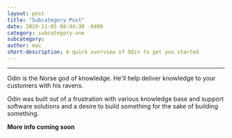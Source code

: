 ```yaml
---
layout: post
title: "Subcategory Post"
date: 2019-11-05 08:44:38 -0400
category: subcategory-one
subcategory: 
author: mac
short-description: A quick overview of Odin to get you started
---
```


-----

Odin is the Norse god of knowledge. He'll help deliver knowledge to your customers with his ravens.

Odin was built out of a frustration with various knowledge base and support software solutions and a desire to build something for the sake of building something.

**More info coming soon**
